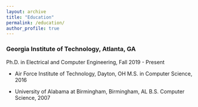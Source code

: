 ```yaml
---
layout: archive
title: "Education"
permalink: /education/
author_profile: true
---
```


### Georgia Institute of Technology, Atlanta, GA
Ph.D. in Electrical and Computer Engineering,  Fall 2019 - Present

* Air Force Institute of Technology, Dayton, OH
M.S. in Computer Science,  2016

* University of Alabama at Birmingham, Birmingham, AL
B.S. Computer Science, 2007

